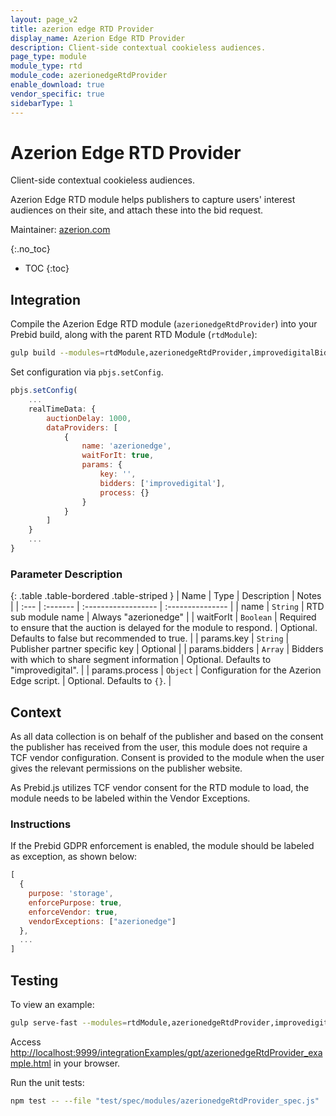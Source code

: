 ```yaml
---
layout: page_v2
title: azerion edge RTD Provider
display_name: Azerion Edge RTD Provider
description: Client-side contextual cookieless audiences.
page_type: module
module_type: rtd
module_code: azerionedgeRtdProvider
enable_download: true
vendor_specific: true
sidebarType: 1
---
```


# Azerion Edge RTD Provider

Client-side contextual cookieless audiences.

Azerion Edge RTD module helps publishers to capture users' interest
audiences on their site, and attach these into the bid request.

Maintainer: [azerion.com](https://www.azerion.com/)

{:.no_toc}

- TOC
  {:toc}

## Integration

Compile the Azerion Edge RTD module (`azerionedgeRtdProvider`) into your Prebid build,
along with the parent RTD Module (`rtdModule`):

```bash
gulp build --modules=rtdModule,azerionedgeRtdProvider,improvedigitalBidAdapter
```

Set configuration via `pbjs.setConfig`.

```js
pbjs.setConfig(
    ...
    realTimeData: {
        auctionDelay: 1000,
        dataProviders: [
            {
                name: 'azerionedge',
                waitForIt: true,
                params: {
                    key: '',
                    bidders: ['improvedigital'],
                    process: {}
                }
            }
        ]
    }
    ...
}
```

### Parameter Description

{: .table .table-bordered .table-striped }
| Name | Type | Description | Notes |
| :--- | :------- | :------------------ | :--------------- |
| name | `String` | RTD sub module name | Always "azerionedge" |
| waitForIt | `Boolean` | Required to ensure that the auction is delayed for the module to respond. | Optional. Defaults to false but recommended to true. |
| params.key | `String` | Publisher partner specific key | Optional |
| params.bidders | `Array` | Bidders with which to share segment information | Optional. Defaults to "improvedigital". |
| params.process | `Object` | Configuration for the Azerion Edge script. | Optional. Defaults to `{}`. |

## Context

As all data collection is on behalf of the publisher and based on the consent the publisher has
received from the user, this module does not require a TCF vendor configuration. Consent is
provided to the module when the user gives the relevant permissions on the publisher website.

As Prebid.js utilizes TCF vendor consent for the RTD module to load, the module needs to be labeled
within the Vendor Exceptions.

### Instructions

If the Prebid GDPR enforcement is enabled, the module should be labeled
as exception, as shown below:

```js
[
  {
    purpose: 'storage',
    enforcePurpose: true,
    enforceVendor: true,
    vendorExceptions: ["azerionedge"]
  },
  ...
]
```

## Testing

To view an example:

```bash
gulp serve-fast --modules=rtdModule,azerionedgeRtdProvider,improvedigitalBidAdapter
```

Access [http://localhost:9999/integrationExamples/gpt/azerionedgeRtdProvider_example.html](http://localhost:9999/integrationExamples/gpt/azerionedgeRtdProvider_example.html)
in your browser.

Run the unit tests:

```bash
npm test -- --file "test/spec/modules/azerionedgeRtdProvider_spec.js"
```
